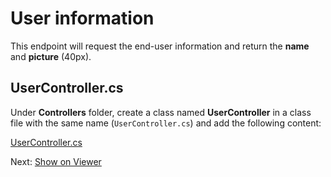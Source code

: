 # User information

This endpoint will request the end-user information and return the **name** and **picture** (40px).

## UserController.cs

Under **Controllers** folder, create a class named **UserController** in a class file with the same name (`UserController.cs`) and add the following content:

[UserController.cs](_snippets/viewhubmodels/netcore/UserController.cs ':include :type=code csharp')

Next: [Show on Viewer](viewer/3legged/readme)